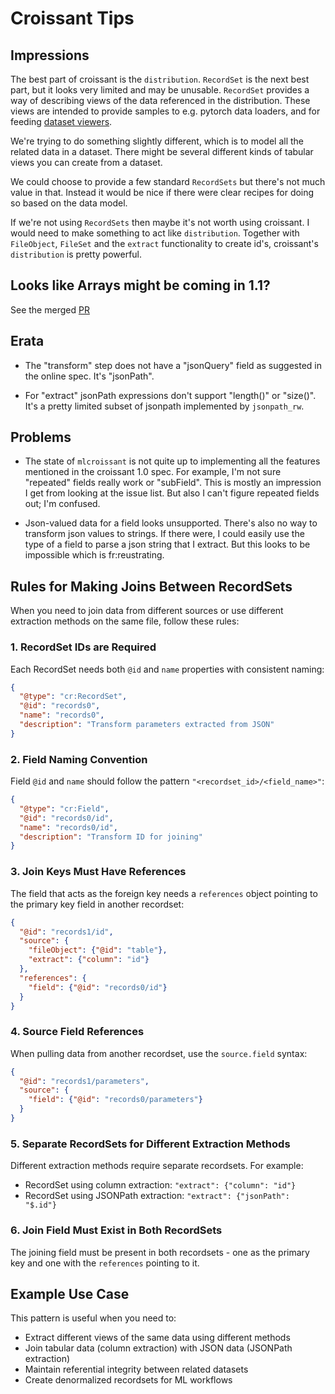 # Croissant Tips

## Impressions

The best part of croissant is the `distribution`. `RecordSet` is the next best
part, but it looks very limited and may be unusable. `RecordSet` provides a
way of describing views of the data referenced in the distribution. These views
are intended to provide samples to e.g. pytorch data loaders, and for feeding
[dataset viewers](https://huggingface.co/docs/dataset-viewer/en/index).

We're trying to do something slightly different, which is to model all the
related data in a dataset. There might be several different kinds of tabular
views you can create from a dataset.

We could choose to provide a few standard `RecordSets` but there's not much
value in that. Instead it would be nice if there were clear recipes for doing
so based on the data model.

If we're not using `RecordSets` then maybe it's not worth using croissant.
I would need to make something to act like `distribution`. Together with
`FileObject`, `FileSet` and the `extract` functionality to create id's,
croissant's `distribution` is pretty powerful.

## Looks like Arrays might be coming in 1.1?

See the merged [PR](https://github.com/mlcommons/croissant/pull/807/files)

## Erata

- The "transform" step does not have a "jsonQuery" field as suggested in the
  online spec. It's "jsonPath".

- For "extract" jsonPath expressions don't support "length()" or "size()". It's
  a pretty limited subset of jsonpath implemented by `jsonpath_rw`.

## Problems

- The state of `mlcroissant` is not quite up to implementing all the features mentioned
  in the croissant 1.0 spec. For example, I'm not sure "repeated" fields really work or
  "subField". This is mostly an impression I get from looking at the issue list. But
  also I can't figure repeated fields out; I'm confused.

- Json-valued data for a field looks unsupported. There's also no way to
  transform json values to strings. If there were, I could easily use the
  type of a field to parse a json string that I extract. But this looks to be
  impossible which is fr:reustrating.


## Rules for Making Joins Between RecordSets

When you need to join data from different sources or use different extraction methods on the same file, follow these rules:

### 1. RecordSet IDs are Required
Each RecordSet needs both `@id` and `name` properties with consistent naming:
```json
{
  "@type": "cr:RecordSet",
  "@id": "records0",
  "name": "records0",
  "description": "Transform parameters extracted from JSON"
}
```

### 2. Field Naming Convention
Field `@id` and `name` should follow the pattern `"<recordset_id>/<field_name>"`:
```json
{
  "@type": "cr:Field",
  "@id": "records0/id",
  "name": "records0/id",
  "description": "Transform ID for joining"
}
```

### 3. Join Keys Must Have References
The field that acts as the foreign key needs a `references` object pointing to the primary key field in another recordset:
```json
{
  "@id": "records1/id",
  "source": {
    "fileObject": {"@id": "table"},
    "extract": {"column": "id"}
  },
  "references": {
    "field": {"@id": "records0/id"}
  }
}
```

### 4. Source Field References
When pulling data from another recordset, use the `source.field` syntax:
```json
{
  "@id": "records1/parameters",
  "source": {
    "field": {"@id": "records0/parameters"}
  }
}
```

### 5. Separate RecordSets for Different Extraction Methods
Different extraction methods require separate recordsets. For example:
- RecordSet using column extraction: `"extract": {"column": "id"}`
- RecordSet using JSONPath extraction: `"extract": {"jsonPath": "$.id"}`

### 6. Join Field Must Exist in Both RecordSets
The joining field must be present in both recordsets - one as the primary key and one with the `references` pointing to it.

## Example Use Case
This pattern is useful when you need to:
- Extract different views of the same data using different methods
- Join tabular data (column extraction) with JSON data (JSONPath extraction)
- Maintain referential integrity between related datasets
- Create denormalized recordsets for ML workflows
